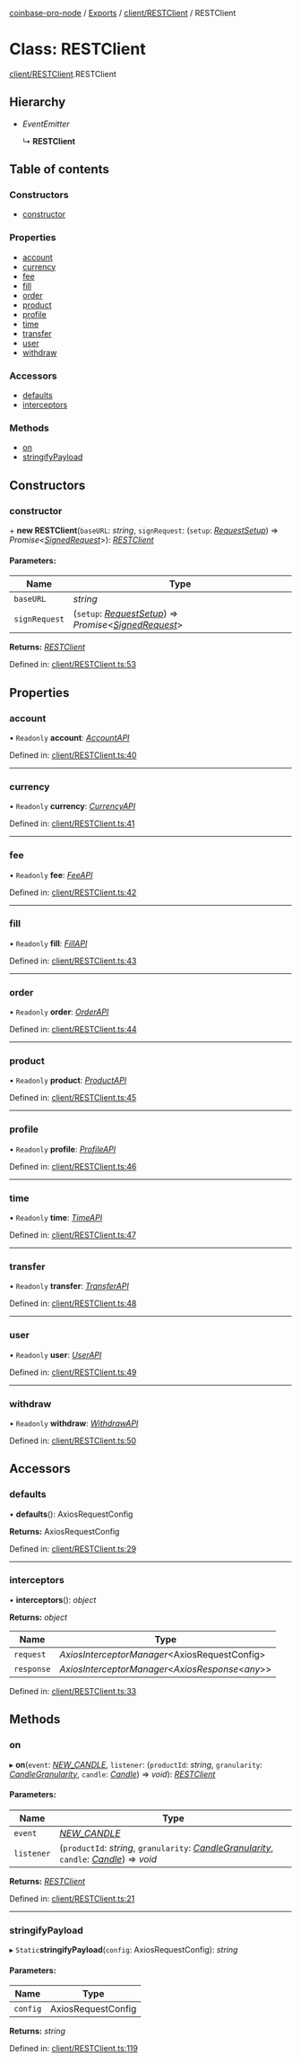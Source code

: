 [coinbase-pro-node](../../README.md) / [Exports](../../modules.md) / [client/RESTClient](../../modules/client_restclient.md) / RESTClient

# Class: RESTClient

[client/RESTClient](../../modules/client_restclient.md).RESTClient

## Hierarchy

- _EventEmitter_

  ↳ **RESTClient**

## Table of contents

### Constructors

- [constructor](restclient.restclient.md#constructor)

### Properties

- [account](restclient.restclient.md#account)
- [currency](restclient.restclient.md#currency)
- [fee](restclient.restclient.md#fee)
- [fill](restclient.restclient.md#fill)
- [order](restclient.restclient.md#order)
- [product](restclient.restclient.md#product)
- [profile](restclient.restclient.md#profile)
- [time](restclient.restclient.md#time)
- [transfer](restclient.restclient.md#transfer)
- [user](restclient.restclient.md#user)
- [withdraw](restclient.restclient.md#withdraw)

### Accessors

- [defaults](restclient.restclient.md#defaults)
- [interceptors](restclient.restclient.md#interceptors)

### Methods

- [on](restclient.restclient.md#on)
- [stringifyPayload](restclient.restclient.md#stringifypayload)

## Constructors

### constructor

\+ **new RESTClient**(`baseURL`: _string_, `signRequest`: (`setup`: [_RequestSetup_](../../interfaces/auth/requestsigner.requestsetup.md)) => _Promise_<[_SignedRequest_](../../interfaces/auth/requestsigner.signedrequest.md)\>): [_RESTClient_](restclient.restclient.md)

#### Parameters:

| Name | Type |
| --- | --- |
| `baseURL` | _string_ |
| `signRequest` | (`setup`: [_RequestSetup_](../../interfaces/auth/requestsigner.requestsetup.md)) => _Promise_<[_SignedRequest_](../../interfaces/auth/requestsigner.signedrequest.md)\> |

**Returns:** [_RESTClient_](restclient.restclient.md)

Defined in: [client/RESTClient.ts:53](https://github.com/bennycode/coinbase-pro-node/blob/7d07dce/src/client/RESTClient.ts#L53)

## Properties

### account

• `Readonly` **account**: [_AccountAPI_](../account/accountapi.accountapi.md)

Defined in: [client/RESTClient.ts:40](https://github.com/bennycode/coinbase-pro-node/blob/7d07dce/src/client/RESTClient.ts#L40)

---

### currency

• `Readonly` **currency**: [_CurrencyAPI_](../currency/currencyapi.currencyapi.md)

Defined in: [client/RESTClient.ts:41](https://github.com/bennycode/coinbase-pro-node/blob/7d07dce/src/client/RESTClient.ts#L41)

---

### fee

• `Readonly` **fee**: [_FeeAPI_](../fee/feeapi.feeapi.md)

Defined in: [client/RESTClient.ts:42](https://github.com/bennycode/coinbase-pro-node/blob/7d07dce/src/client/RESTClient.ts#L42)

---

### fill

• `Readonly` **fill**: [_FillAPI_](../fill/fillapi.fillapi.md)

Defined in: [client/RESTClient.ts:43](https://github.com/bennycode/coinbase-pro-node/blob/7d07dce/src/client/RESTClient.ts#L43)

---

### order

• `Readonly` **order**: [_OrderAPI_](../order/orderapi.orderapi.md)

Defined in: [client/RESTClient.ts:44](https://github.com/bennycode/coinbase-pro-node/blob/7d07dce/src/client/RESTClient.ts#L44)

---

### product

• `Readonly` **product**: [_ProductAPI_](../product/productapi.productapi.md)

Defined in: [client/RESTClient.ts:45](https://github.com/bennycode/coinbase-pro-node/blob/7d07dce/src/client/RESTClient.ts#L45)

---

### profile

• `Readonly` **profile**: [_ProfileAPI_](../profile/profileapi.profileapi.md)

Defined in: [client/RESTClient.ts:46](https://github.com/bennycode/coinbase-pro-node/blob/7d07dce/src/client/RESTClient.ts#L46)

---

### time

• `Readonly` **time**: [_TimeAPI_](../time/timeapi.timeapi.md)

Defined in: [client/RESTClient.ts:47](https://github.com/bennycode/coinbase-pro-node/blob/7d07dce/src/client/RESTClient.ts#L47)

---

### transfer

• `Readonly` **transfer**: [_TransferAPI_](../transfer/transferapi.transferapi.md)

Defined in: [client/RESTClient.ts:48](https://github.com/bennycode/coinbase-pro-node/blob/7d07dce/src/client/RESTClient.ts#L48)

---

### user

• `Readonly` **user**: [_UserAPI_](../user/userapi.userapi.md)

Defined in: [client/RESTClient.ts:49](https://github.com/bennycode/coinbase-pro-node/blob/7d07dce/src/client/RESTClient.ts#L49)

---

### withdraw

• `Readonly` **withdraw**: [_WithdrawAPI_](../withdraw/withdrawapi.withdrawapi.md)

Defined in: [client/RESTClient.ts:50](https://github.com/bennycode/coinbase-pro-node/blob/7d07dce/src/client/RESTClient.ts#L50)

## Accessors

### defaults

• **defaults**(): AxiosRequestConfig

**Returns:** AxiosRequestConfig

Defined in: [client/RESTClient.ts:29](https://github.com/bennycode/coinbase-pro-node/blob/7d07dce/src/client/RESTClient.ts#L29)

---

### interceptors

• **interceptors**(): _object_

**Returns:** _object_

| Name       | Type                                                |
| ---------- | --------------------------------------------------- |
| `request`  | _AxiosInterceptorManager_<AxiosRequestConfig\>      |
| `response` | _AxiosInterceptorManager_<_AxiosResponse_<_any_\>\> |

Defined in: [client/RESTClient.ts:33](https://github.com/bennycode/coinbase-pro-node/blob/7d07dce/src/client/RESTClient.ts#L33)

## Methods

### on

▸ **on**(`event`: [_NEW_CANDLE_](../../enums/product/productapi.productevent.md#new_candle), `listener`: (`productId`: _string_, `granularity`: [_CandleGranularity_](../../enums/product/productapi.candlegranularity.md), `candle`: [_Candle_](../../interfaces/product/productapi.candle.md)) => _void_): [_RESTClient_](restclient.restclient.md)

#### Parameters:

| Name | Type |
| --- | --- |
| `event` | [_NEW_CANDLE_](../../enums/product/productapi.productevent.md#new_candle) |
| `listener` | (`productId`: _string_, `granularity`: [_CandleGranularity_](../../enums/product/productapi.candlegranularity.md), `candle`: [_Candle_](../../interfaces/product/productapi.candle.md)) => _void_ |

**Returns:** [_RESTClient_](restclient.restclient.md)

Defined in: [client/RESTClient.ts:21](https://github.com/bennycode/coinbase-pro-node/blob/7d07dce/src/client/RESTClient.ts#L21)

---

### stringifyPayload

▸ `Static`**stringifyPayload**(`config`: AxiosRequestConfig): _string_

#### Parameters:

| Name     | Type               |
| -------- | ------------------ |
| `config` | AxiosRequestConfig |

**Returns:** _string_

Defined in: [client/RESTClient.ts:119](https://github.com/bennycode/coinbase-pro-node/blob/7d07dce/src/client/RESTClient.ts#L119)
